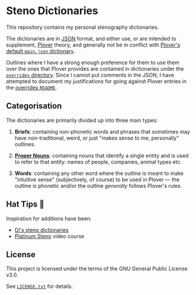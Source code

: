 # Steno Dictionaries

This repository contains my personal stenography dictionaries.

The dictionaries are in [JSON][] format, and either use, or are intended to
supplement, [Plover][] theory, and generally not be in conflict with [Plover's
default `main.json` dictionary][Plover main.json].

Outlines where I have a strong enough preference for them to use them over the
ones that Plover provides are contained in dictionaries under the
[`overrides` directory][]. Since I cannot put comments in the JSON, I have
attempted to document my justifications for going against Plover entries in
the [overrides `README`][].

## Categorisation

The dictionaries are primarily divided up into three main types:

1. **Briefs**: containing non-phonetic words and phrases that sometimes may have
   non-traditional, weird, or just "makes sense to me, personally" outlines.

2. **[Proper Nouns][]**: containing nouns that identify a single entity and is
   used to refer to that entity: names of people, companies, animal types etc.

3. **Words**: containing any other word where the outline is meant to make
   "intuitive sense" (subjectively, of course) to be used in Plover — the
   outline is phonetic and/or the outline _generally_ follows Plover's rules.

## Hat Tips :tophat:

Inspiration for additions have been:

- [Di's steno dictionaries][]
- [Platinum Steno][] video course

## License

This project is licensed under the terms of the GNU General Public License v3.0.

See [`LICENSE.txt`][] for details.

[Di's steno dictionaries]: https://github.com/didoesdigital/steno-dictionaries
[JSON]: https://en.wikipedia.org/wiki/JSON
[`LICENSE.txt`]: ./LICENSE.txt
[`overrides` directory]: ./dictionaries/overrides/
[overrides `README`]: ./dicionaries/overrides/README.md
[Platinum Steno]: https://www.youtube.com/channel/UC-bfgyMjBdFuzhuL4Ff6XqA
[Plover]: http://www.openstenoproject.org/plover/
[Plover main.json]: https://github.com/openstenoproject/plover/blob/master/plover/assets/main.json
[Proper Nouns]: https://en.wikipedia.org/wiki/Proper_and_common_nouns
